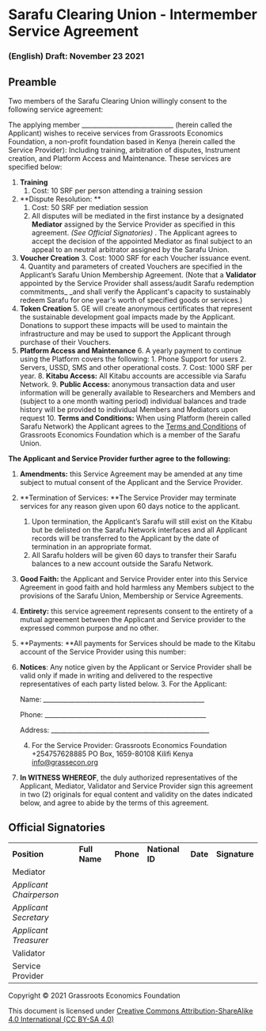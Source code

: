 
# Sarafu Clearing Union - Intermember Service Agreement


### (English) Draft: November 23 2021


## Preamble

Two members of the Sarafu Clearing Union willingly consent to the following service agreement:

The applying member _____________________________ (herein called the Applicant) wishes to receive services from Grassroots Economics Foundation, a non-profit foundation based in Kenya (herein called the Service Provider): Including training, arbitration of disputes, Instrument creation, and Platform Access and Maintenance. These services are specified below:



1. **Training**
    1. Cost: 10 SRF per person attending a training session
2. **Dispute Resolution: **
    1. Cost: 50 SRF per mediation session
    2. All disputes will be mediated in the first instance by a designated **Mediator** assigned by the Service Provider as specified in this agreement. _(See Official Signatories)_ . The Applicant agrees to accept the decision of the appointed Mediator as final subject to an appeal to an neutral arbitrator assigned by the Sarafu Union.
1. **Voucher Creation**
    3. Cost: 1000 SRF for each Voucher issuance event. 
    4. Quantity and parameters of created Vouchers are specified in the Applicant’s Sarafu Union Membership Agreement. (Note that a **Validator** appointed by the Service Provider shall assess/audit Sarafu redemption commitments_ _and shall verify the Applicant's capacity to sustainably redeem Sarafu for one year's worth of specified goods or services.) 
2. **Token Creation**
    5. GE will create anonymous certificates that represent the sustainable development goal impacts made by the Applicant. Donations to support these impacts will be used to maintain the infrastructure and may be used to support the Applicant through purchase of their Vouchers.
3. **Platform Access and Maintenance**
    6. A yearly payment to continue using the Platform covers the following:
        1. Phone Support for users
        2. Servers, USSD, SMS and other operational costs. 
    7. Cost: 1000 SRF per year.
    8. **Kitabu Access:** All Kitabu accounts are accessible via Sarafu Network. 
    9. **Public Access:** anonymous transaction data and user information will be generally available to Researchers and Members and (subject to a one month waiting period) individual balances and trade history will be provided to individual Members and Mediators upon request 
    10. **Terms and Conditions:** When using Platform (herein called Sarafu Network) the Applicant agrees to the [Terms and Conditions](http://grassrootseconomics.org/tos) of Grassroots Economics Foundation which is a member of the Sarafu Union. 

**The Applicant and Service Provider further agree to the following:**



1. **Amendments:** this Service Agreement may be amended at any time subject to mutual consent of the Applicant and the Service Provider.
2. **Termination of Services: **The Service Provider may terminate services for any reason given upon 60 days notice to the applicant. 
    1. Upon termination, the Applicant’s Sarafu will still exist on the Kitabu but be delisted on the Sarafu Network interfaces and all Applicant records will be transferred to the Applicant by the date of termination in an appropriate format.
    2. All Sarafu holders will be given 60 days to transfer their Sarafu balances to a new account outside the Sarafu Network.
3. **Good Faith:** the Applicant and Service Provider enter into this Service Agreement in good faith and hold harmless any Members subject to the provisions of the Sarafu Union, Membership or Service Agreements.
4. **Entirety:** this service agreement represents consent to the entirety of a mutual agreement between the Applicant and Service provider to the expressed common purpose and no other.
5. **Payments: **All payments for Services should be made to the Kitabu account of the Service Provider using this number: 
6. **Notices**: Any notice given by the Applicant or Service Provider shall be valid only if made in writing and delivered to the respective representatives of each party listed below.
    3. For the Applicant:

    Name: ___________________________________________________


    Phone: ___________________________________________________


    Address: __________________________________________________

    4. For the Service Provider: Grassroots Economics Foundation +254757628885 PO Box, 1659-80108  Kilifi Kenya [info@grassecon.org](mailto:info@grassecon.org) 
7. **In WITNESS WHEREOF**, the duly authorized representatives of the Applicant, Mediator, Validator and Service Provider sign this agreement in two (2) originals for equal content and validity on the dates indicated below, and agree to abide by the terms of this agreement.


## Official Signatories


<table>
  <tr>
   <td><strong>Position </strong>
   </td>
   <td><strong>Full Name</strong>
   </td>
   <td><strong>Phone </strong>
   </td>
   <td><strong>National ID</strong>
   </td>
   <td><strong>Date</strong>
   </td>
   <td><strong>Signature</strong>
   </td>
  </tr>
  <tr>
   <td>Mediator
   </td>
   <td>
   </td>
   <td>
   </td>
   <td>
   </td>
   <td>
   </td>
   <td>
   </td>
  </tr>
  <tr>
   <td><em>Applicant Chairperson</em>
   </td>
   <td>
   </td>
   <td>
   </td>
   <td>
   </td>
   <td>
   </td>
   <td>
   </td>
  </tr>
  <tr>
   <td><em>Applicant Secretary</em>
   </td>
   <td>
   </td>
   <td>
   </td>
   <td>
   </td>
   <td>
   </td>
   <td>
   </td>
  </tr>
  <tr>
   <td><em>Applicant Treasurer</em>
   </td>
   <td>
   </td>
   <td>
   </td>
   <td>
   </td>
   <td>
   </td>
   <td>
   </td>
  </tr>
  <tr>
   <td>Validator
   </td>
   <td>
   </td>
   <td>
   </td>
   <td>
   </td>
   <td>
   </td>
   <td>
   </td>
  </tr>
  <tr>
   <td>Service Provider
   </td>
   <td>
   </td>
   <td>
   </td>
   <td>
   </td>
   <td>
   </td>
   <td>
   </td>
  </tr>
</table>




Copyright © 2021 Grassroots Economics Foundation

This document is licensed under [Creative Commons Attribution-ShareAlike 4.0 International (CC BY-SA 4.0)](https://creativecommons.org/licenses/by-sa/4.0/ )

